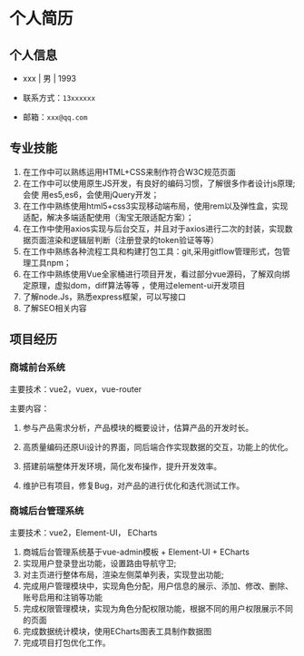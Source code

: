 # 个人简历

## 个人信息

- xxx | 男 | 1993

- 联系方式：`13xxxxxx`

- 邮箱：`xxx@qq.com`

## 专业技能

1. 在工作中可以熟练运用HTML+CSS来制作符合W3C规范页面
2. 在工作中可以使用原生JS开发，有良好的编码习惯，了解很多作者设计js原理;会使 用es5,es6，会使用jQuery开发；
3. 在工作中熟练使用html5+css3实现移动端布局，使用rem以及弹性盒，实现适配，解决多端适配使用（淘宝无限适配方案）；
4. 在工作中使用axios实现与后台交互，并且对于axios进行二次的封装，实现数据页面渲染和逻辑层判断（注册登录的token验证等等）
5. 在工作中熟练各种流程工具和构建打包工具：git,采用gitflow管理形式，包管理工具npm；
6. 在工作中熟练使用Vue全家桶进行项目开发，看过部分vue源码，了解双向绑定原理，虚拟dom，diff算法等等 ，使用过element-ui开发项目
7. 了解node.Js，熟悉express框架，可以写接口
8. 了解SEO相关内容

## 项目经历

### 商城前台系统

主要技术：vue2，vuex，vue-router

主要内容：

1. 参与产品需求分析，产品模块的概要设计，估算产品的开发时长。

2. 高质量编码还原Ui设计的界面，同后端合作实现数据的交互，功能上的优化。

3. 搭建前端整体开发环境，简化发布操作，提升开发效率。

4. 维护已有项目，修复Bug，对产品的进行优化和迭代测试工作。

### 商城后台管理系统

主要技术：vue2，Element-UI， ECharts

1. 商城后台管理系统基于vue-admin模板 + Element-UI + ECharts
2. 实现用户登录登出功能，设置路由导航守卫;
3. 对主页进行整体布局，渲染左侧菜单列表，实现登出功能;
4. 完成用户管理模块中，实现角色分配，用户信息的展示、添加、修改、删除、账号启用和注销等功能
5. 完成权限管理模块，实现为角色分配权限功能，根据不同的用户权限展示不同的页面
6. 完成数据统计模块，使用ECharts图表工具制作数据图
7. 完成项目打包优化工作。
